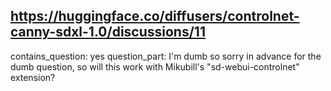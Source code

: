 ## https://huggingface.co/diffusers/controlnet-canny-sdxl-1.0/discussions/11

contains_question: yes
question_part: I'm dumb so sorry in advance for the dumb question, so will this work with  Mikubill's  "sd-webui-controlnet" extension?